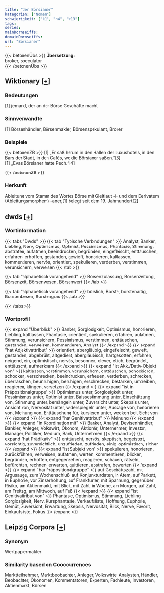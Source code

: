 ```yaml
---
title: "der Börsianer"
kategorien: ["Nomen"]
schwierigkeit: ["k1", "h4", "r13"]
tags:
series:
mainDornseiffs:
domainDornseiffs:
url: "Börsianer"
---
```


{{< betonenÜbs >}}
**Übersetzung:**  
broker, speculator  
{{< /betonenÜbs >}}

## Wiktionary [[+](https://de.wiktionary.org/wiki/Börsianer)]

### Bedeutungen
[1] jemand, der an der Börse Geschäfte macht  

### Sinnverwandte
[1] Börsenhändler, Börsenmakler, Börsenspekulant, Broker  

### Beispiele
{{< betonenZB >}}
[1] „Er saß herum in den Hallen der Luxushotels, in den Bars der Stadt, in den Cafés, wo die Börsianer saßen.“[3]  
[1] „Evas Börsianer hatte Pech.“[4]  

{{< /betonenZB >}}
### Herkunft
Ableitung vom Stamm des Wortes Börse mit Gleitlaut -i- und dem Derivatem (Ableitungsmorphem) -aner,[1] belegt seit dem 19. Jahrhundert[2]  



## dwds [[+](https://www.dwds.de/wb/Börsianer)]

### Wortinformation
{{< tabs "Dwds" >}}
{{< tab "Typische Verbindungen" >}}
Analyst, Banker, Liebling, Nerv, Optimismus, Optimist, Pessimismus, Phantasie, Stimmung, abstrafen, aufatmen, beeindrucken, begründen, eingefleischt, enttäuschen, erfahren, erhoffen, gestanden, gewieft, honorieren, kaltlassen, kommentieren, nervös, orientiert, spekulieren, verderben, verstimmen, verunsichern, verweisen
{{< /tab >}}

{{< tab "alphabetisch vorangehend" >}}
Börsenzulassung, Börsenzeitung, Börsenzeit, Börsenwesen, Börsenwert
{{< /tab >}}

{{< tab "alphabetisch vorangehend" >}}
börslich, Borste, borstenartig, Borstenbesen, Borstengras
{{< /tab >}}

{{< /tabs >}}

### Wortprofil
{{< expand "Überblick" >}} Banker, Sorglosigkeit, Optimismus, honorieren, Liebling, kaltlassen, Phantasie, orientiert, spekulieren, erfahren, aufatmen, Stimmung, verunsichern, Pessimismus, verstimmen, enttäuschen, gestanden, verweisen, kommentieren, Analyst {{< /expand >}}
{{< expand "hat Adjektivattribut" >}} orientiert, abergläubig, eingefleischt, gewieft, gestanden, abgebrüht, altgedient, abergläubisch, hartgesotten, erfahren, neigend, ein, optimistisch, nervös, besonnen, clever, etlich, begründet, enttäuscht, aufmerksam {{< /expand >}}
{{< expand "ist Akk./Dativ-Objekt von" >}} kaltlassen, verstimmen, verunsichern, enttäuschen, schockieren, schocken, verschrecken, beeindrucken, erfreuen, verderben, schrecken, überraschen, beunruhigen, beruhigen, erschrecken, bestärken, umtreiben, reagieren, klingen, versetzen {{< /expand >}}
{{< expand "ist in Präpositionalgruppe" >}} Optimismus unter, Sorglosigkeit unter, Pessimismus unter, Optimist unter, Baissestimmung unter, Einschätzung von, Stimmung unter, bemängeln unter, Zuversicht unter, Skepsis unter, Ansicht von, Nervosität unter, widerspiegeln unter, Aussage von, honorieren von, Meinung von, Enttäuschung für, kursieren unter, wecken bei, Sicht von {{< /expand >}}
{{< expand "hat Genitivattribut" >}} Meinung {{< /expand >}}
{{< expand "in Koordination mit" >}} Banker, Analyst, Devisenhändler, Bankier, Anleger, Volkswirt, Ökonom, Aktionär, Unternehmer, Investor, Manager, Politiker, Medium, Bank, Unternehmen {{< /expand >}}
{{< expand "hat Prädikativ" >}} enttäuscht, nervös, skeptisch, begeistert, vorsichtig, zuversichtlich, unzufrieden, zufrieden, einig, optimistisch, sicher {{< /expand >}}
{{< expand "ist Subjekt von" >}} spekulieren, honorieren, zurückführen, verweisen, aufatmen, werten, kommentieren, blicken, begründen, erhoffen, entgegensehen, reagieren, schauen, rätseln, befürchten, rechnen, erwarten, quittieren, abstrafen, bewerten {{< /expand >}}
{{< expand "hat Präpositionalgruppe" >}} auf Geschäftszahl, mit Argusauge, zum Wochenschluß, auf Konjunkturdaten, in Atem, auf Parkett, in Euphorie, vor Zinserhöhung, auf Frankfurter, mit Spannung, gegenüber Risiko, am Aktienmarkt, mit Blick, mit Zahl, in Woche, am Morgen, auf Zahl, am Freitag, am Mittwoch, auf Fuß {{< /expand >}}
{{< expand "ist Genitivattribut von" >}} Phantasie, Optimismus, Stimmung, Liebling, Sorglosigkeit, Nerv, Kursphantasie, Verkaufsliste, Hoffnung, Euphorie, Gemüt, Zuversicht, Erwartung, Skepsis, Nervosität, Blick, Nerve, Favorit, Einkaufsliste, Fokus {{< /expand >}}

## Leipzig Corpora [[+](https://corpora.uni-leipzig.de/en/res?word=Börsianer&corpusId=deu_newscrawl-public_2018)]


### Synonym
Wertpapiermakler


### Similarity based on Cooccurrences
Marktteilnehmer, Marktbeobachter, Anleger, Volkswirte, Analysten, Händler, Beobachter, Ökonomen, Kommentatoren, Experten, Fachleute, Investoren, Aktienmarkt, Börsen


